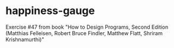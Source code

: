 # happiness-gauge
Exercise #47 from book "How to Design Programs, Second Edition (Matthias Felleisen, Robert Bruce Findler, Matthew Flatt, Shriram Krishnamurthi)"
